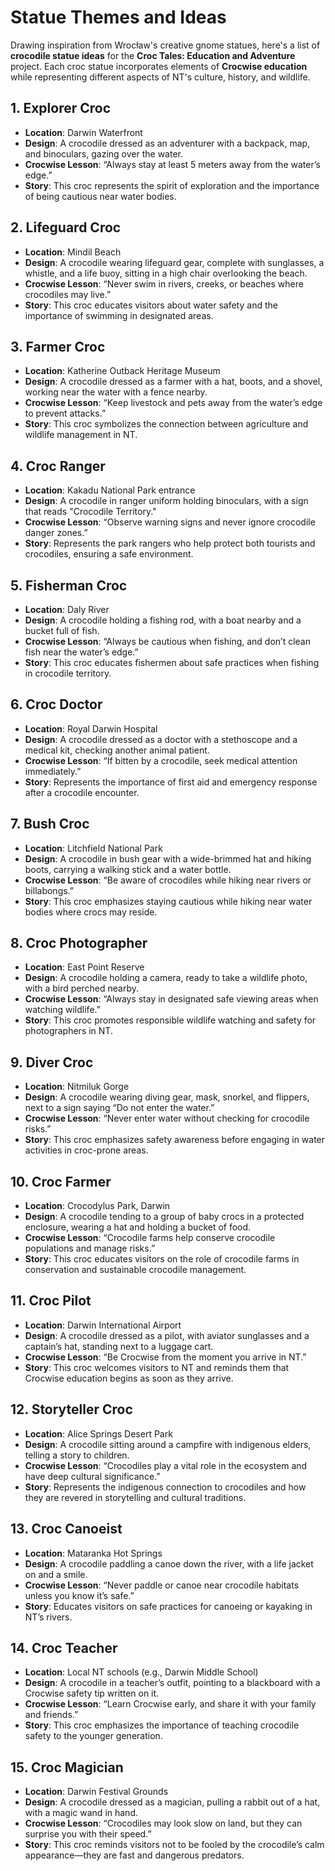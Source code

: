 # Statue Themes and Ideas

Drawing inspiration from Wrocław's creative gnome statues, here's a list of **crocodile statue ideas** for the **Croc Tales: Education and Adventure** project. Each croc statue incorporates elements of **Crocwise education** while representing different aspects of NT's culture, history, and wildlife.

## 1. **Explorer Croc**
- **Location**: Darwin Waterfront
- **Design**: A crocodile dressed as an adventurer with a backpack, map, and binoculars, gazing over the water.
- **Crocwise Lesson**: “Always stay at least 5 meters away from the water’s edge.”
- **Story**: This croc represents the spirit of exploration and the importance of being cautious near water bodies.

## 2. **Lifeguard Croc**
- **Location**: Mindil Beach
- **Design**: A crocodile wearing lifeguard gear, complete with sunglasses, a whistle, and a life buoy, sitting in a high chair overlooking the beach.
- **Crocwise Lesson**: “Never swim in rivers, creeks, or beaches where crocodiles may live.”
- **Story**: This croc educates visitors about water safety and the importance of swimming in designated areas.

## 3. **Farmer Croc**
- **Location**: Katherine Outback Heritage Museum
- **Design**: A crocodile dressed as a farmer with a hat, boots, and a shovel, working near the water with a fence nearby.
- **Crocwise Lesson**: “Keep livestock and pets away from the water’s edge to prevent attacks.”
- **Story**: This croc symbolizes the connection between agriculture and wildlife management in NT.

## 4. **Croc Ranger**
- **Location**: Kakadu National Park entrance
- **Design**: A crocodile in ranger uniform holding binoculars, with a sign that reads "Crocodile Territory."
- **Crocwise Lesson**: “Observe warning signs and never ignore crocodile danger zones.”
- **Story**: Represents the park rangers who help protect both tourists and crocodiles, ensuring a safe environment.

## 5. **Fisherman Croc**
- **Location**: Daly River
- **Design**: A crocodile holding a fishing rod, with a boat nearby and a bucket full of fish.
- **Crocwise Lesson**: “Always be cautious when fishing, and don’t clean fish near the water’s edge.”
- **Story**: This croc educates fishermen about safe practices when fishing in crocodile territory.

## 6. **Croc Doctor**
- **Location**: Royal Darwin Hospital
- **Design**: A crocodile dressed as a doctor with a stethoscope and a medical kit, checking another animal patient.
- **Crocwise Lesson**: “If bitten by a crocodile, seek medical attention immediately.”
- **Story**: Represents the importance of first aid and emergency response after a crocodile encounter.

## 7. **Bush Croc**
- **Location**: Litchfield National Park
- **Design**: A crocodile in bush gear with a wide-brimmed hat and hiking boots, carrying a walking stick and a water bottle.
- **Crocwise Lesson**: “Be aware of crocodiles while hiking near rivers or billabongs.”
- **Story**: This croc emphasizes staying cautious while hiking near water bodies where crocs may reside.

## 8. **Croc Photographer**
- **Location**: East Point Reserve
- **Design**: A crocodile holding a camera, ready to take a wildlife photo, with a bird perched nearby.
- **Crocwise Lesson**: “Always stay in designated safe viewing areas when watching wildlife.”
- **Story**: This croc promotes responsible wildlife watching and safety for photographers in NT.

## 9. **Diver Croc**
- **Location**: Nitmiluk Gorge
- **Design**: A crocodile wearing diving gear, mask, snorkel, and flippers, next to a sign saying “Do not enter the water.”
- **Crocwise Lesson**: “Never enter water without checking for crocodile risks.”
- **Story**: This croc emphasizes safety awareness before engaging in water activities in croc-prone areas.

## 10. **Croc Farmer**
- **Location**: Crocodylus Park, Darwin
- **Design**: A crocodile tending to a group of baby crocs in a protected enclosure, wearing a hat and holding a bucket of food.
- **Crocwise Lesson**: “Crocodile farms help conserve crocodile populations and manage risks.”
- **Story**: This croc educates visitors on the role of crocodile farms in conservation and sustainable crocodile management.

## 11. **Croc Pilot**
- **Location**: Darwin International Airport
- **Design**: A crocodile dressed as a pilot, with aviator sunglasses and a captain’s hat, standing next to a luggage cart.
- **Crocwise Lesson**: “Be Crocwise from the moment you arrive in NT.”
- **Story**: This croc welcomes visitors to NT and reminds them that Crocwise education begins as soon as they arrive.

## 12. **Storyteller Croc**
- **Location**: Alice Springs Desert Park
- **Design**: A crocodile sitting around a campfire with indigenous elders, telling a story to children.
- **Crocwise Lesson**: “Crocodiles play a vital role in the ecosystem and have deep cultural significance.”
- **Story**: Represents the indigenous connection to crocodiles and how they are revered in storytelling and cultural traditions.

## 13. **Croc Canoeist**
- **Location**: Mataranka Hot Springs
- **Design**: A crocodile paddling a canoe down the river, with a life jacket on and a smile.
- **Crocwise Lesson**: “Never paddle or canoe near crocodile habitats unless you know it’s safe.”
- **Story**: Educates visitors on safe practices for canoeing or kayaking in NT’s rivers.

## 14. **Croc Teacher**
- **Location**: Local NT schools (e.g., Darwin Middle School)
- **Design**: A crocodile in a teacher’s outfit, pointing to a blackboard with a Crocwise safety tip written on it.
- **Crocwise Lesson**: “Learn Crocwise early, and share it with your family and friends.”
- **Story**: This croc emphasizes the importance of teaching crocodile safety to the younger generation.

## 15. **Croc Magician**
- **Location**: Darwin Festival Grounds
- **Design**: A crocodile dressed as a magician, pulling a rabbit out of a hat, with a magic wand in hand.
- **Crocwise Lesson**: “Crocodiles may look slow on land, but they can surprise you with their speed.”
- **Story**: This croc reminds visitors not to be fooled by the crocodile’s calm appearance—they are fast and dangerous predators.

